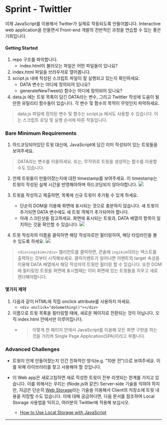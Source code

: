 # Sprint - Twittler 

이제 JavaScript를 이용해서 Twitter가 실제로 작동되도록 만들어봅니다. Interactive web application을 만들면서 Front-end 개발의 전반적인 과정을 연습할 수 있는 좋은 기회입니다.

#### Getting Started

1. repo 구조를 파악합니다.
   - index.html이 불러오는 파일은 어떤 파일들이 있나요?
2. index.html 파일을 브라우저로 열어봅니다.
3. script.js 내에 작성된 스크립트 파일이 잘 실행되고 있는지 확인하세요.
   - DATA 변수는 어디에 정의되어 있나요?
   - generateNewTweet() 함수는 어디에 정의되어 있나요?
4. data.js 에는 트윗 목록이 담긴 DATA라는 변수, 그리고 Twittler 작성에 도움이 될만한 유틸리티 함수들이 있습니다. 각 변수 및 함수의 목적이 무엇인지 파악하세요.
> data.js 파일에 정의된 변수 및 함수는 script.js 에서도 사용할 수 있습니다.
이는 스크립트 로딩 및 실행 순서에 따른 작동입니다.

### Bare Minimum Requirements
1. 하드코딩되어있던 트윗 대신에, JavaScript에 담긴 이미 작성되어 있는 트윗들을 보여주세요.
> DATA라는 변수를 이용하세요. 또는, 무작위로 트윗을 생성하는 함수를 이용할 수도 있습니다.

2. 언제 트윗들이 만들어졌는지에 대한 timestamp를 보여주세요. 이 timestamp는 트윗이 작성된 실제 시간을 반영해야하며 하드코딩되지 않아야합니다.
![](https://images.velog.io/images/gil0127/post/125e2c88-86ee-4257-a52b-b3bc0cbdcd7c/555555555555555555555.png)

3. 트윗을 작성하고 제출하면, 목록에 신규 트윗이 추가될 수 있게 하세요.

   - 단순히 DOM을 이용해 화면에 표시되는 것으로 충분하지 않습니다. 새 트윗이 추가되면 DATA 변수에도 새 트윗 객체가 추가되어야 합니다.
   - 아래 스크린샷을 참고하세요. 화면에 표시되는 트윗과, DATA 배열의 항목이 일치하는 것을 확인할 수 있습니다.
   ![](https://images.velog.io/images/gil0127/post/73385950-8de5-41fc-a4c6-0be1fe5f2182/aaaaaaa.png)
4. 트윗 작성자의 이름을 클릭하면 해당 작성자로만 필터링하여, 해당 타임라인을 볼 수 있도록 하세요.
![](https://images.velog.io/images/gil0127/post/85ecbd1e-2724-4420-9030-8ad82ec52ea8/bbbbbbbbbbbbbbbbbb.gif)
> `<div>ingikim</div>` 엘리먼트를 클릭하면, 콘솔에 `ingikim`이라는 텍스트를 출력하는 것부터 시작해보세요.
클릭이벤트가 일어나면 이벤트의 target 속성을 이용해 DATA 배열에서 해당 작성자의 트윗만 필터링 할 수 있습니다.
또한 DOM에 필터링된 트윗을 화면에 표시할때는 이미 화면에 있는 트윗들을 지우고 새로 렌더해야합니다.

#### 몇가지 제약

1. 다음과 같이 HTML에 직접 onclick attribute를 사용하지 마세요.
   - `<div onclick="doSomething()"></div>`
2. 이름으로 트윗 목록을 필터링할 때에, 새로운 페이지로 전환되는 것이 아닙니다. 오직 index.html 안에서만 이루어집니다. 
   - > 이렇게 한 페이지 안에서 JavaScript를 이용해 모든 화면 구현을 하는 것을 가리켜 Single Page Application(SPA)이라고 부릅니다.
   
### Advanced Challenges
- 트윗이 언제 만들어졌는지 인간 친화적인 방식(e.g. "10분 전")으로 보여주세요. 이를 위해 라이브러리를 찾고 사용해야 할 것입니다.

- 이 Web app은 새로고침하면 새로 작성한 트윗이 전부 리셋되는 한계를 가지고 있습니다. 이를 위해서는 우리는 (Node.js와 같은) Server-side 기술을 익혀야 하지만, 지금은 단순히 [Web Storage](https://html.spec.whatwg.org/multipage/webstorage.html)라는 기술을 이용해서 Client의 저장소에 트윗 내용을 저장할 수도 있습니다. 이에 대해 궁금하다면, 다음 문서를 참조하여 Local Storage 사용법을 익히고, 여러분의 Twittler에 적용해 보십시오.
   - [How to Use Local Storage with JavaScript](https://www.taniarascia.com/how-to-use-local-storage-with-javascript/) 
   

------------------
